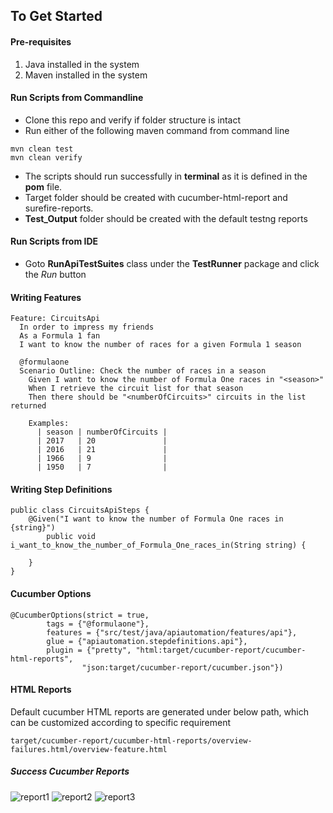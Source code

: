 ## To Get Started

#### Pre-requisites
1. Java installed in the system
2. Maven installed in the system

#### Run Scripts from Commandline
* Clone this repo and verify if folder structure is intact
* Run either of the following maven command from command line 
```
mvn clean test 
mvn clean verify
```
* The scripts should run successfully in **terminal** as it is defined in the **pom** file.
* Target folder should be created with cucumber-html-report and surefire-reports.
* **Test_Output** folder should be created with the default testng reports

#### Run Scripts from IDE
* Goto **RunApiTestSuites** class under the **TestRunner** package and click the *Run* button

#### Writing Features
```
Feature: CircuitsApi
  In order to impress my friends
  As a Formula 1 fan
  I want to know the number of races for a given Formula 1 season

  @formulaone
  Scenario Outline: Check the number of races in a season
    Given I want to know the number of Formula One races in "<season>"
    When I retrieve the circuit list for that season
    Then there should be "<numberOfCircuits>" circuits in the list returned

    Examples:
      | season | numberOfCircuits |
      | 2017   | 20               |
      | 2016   | 21               |
      | 1966   | 9                |
      | 1950   | 7                |
```

#### Writing Step Definitions

```
public class CircuitsApiSteps {
    @Given("I want to know the number of Formula One races in {string}")
        public void i_want_to_know_the_number_of_Formula_One_races_in(String string) {

    }
}
```


#### Cucumber Options

```
@CucumberOptions(strict = true, 
        tags = {"@formulaone"},
        features = {"src/test/java/apiautomation/features/api"},
        glue = {"apiautomation.stepdefinitions.api"},
        plugin = {"pretty", "html:target/cucumber-report/cucumber-html-reports",
                "json:target/cucumber-report/cucumber.json"})
```

#### HTML Reports
Default cucumber HTML reports are generated under below path, which can be customized according to specific requirement
```
target/cucumber-report/cucumber-html-reports/overview-failures.html/overview-feature.html
````
##### Success Cucumber Reports

![report1](./images/report1.png)
![report2](./images/report2.png)
![report3](./images/report3.png)
